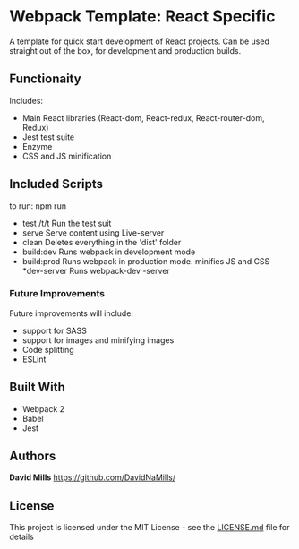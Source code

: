 # Webpack Template: React Specific

A template for quick start development of React projects.
Can be used straight out of the box, for development and production builds.


## Functionaity
Includes:

* Main React libraries (React-dom, React-redux, React-router-dom, Redux)
* Jest test suite
* Enzyme
* CSS and JS minification


## Included Scripts

to run: npm run
* test          /t/t Run the test suit
* serve         Serve content using Live-server
* clean         Deletes everything in the 'dist' folder
* build:dev     Runs webpack in development mode
* build:prod    Runs webpack in production mode. minifies JS and CSS
*dev-server     Runs webpack-dev -server


### Future Improvements

Future improvements will include:
* support for SASS
* support for images and minifying images
* Code splitting
* ESLint


## Built With

* Webpack 2
* Babel
* Jest


## Authors

**David Mills** https://github.com/DavidNaMills/


## License

This project is licensed under the MIT License - see the [LICENSE.md](LICENSE.md) file for details